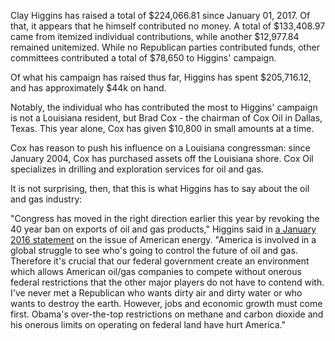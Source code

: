 Clay Higgins has raised a total of $224,066.81 since January 01, 2017. Of that, it appears that he himself contributed no money.
A total of $133,408.97 came from itemized individual contributions, while another $12,977.84 remained unitemized.
While no Republican parties contributed funds, other committees contributed a total of $78,650 to Higgins' campaign.

Of what his campaign has raised thus far, Higgins has spent $205,716.12, and has approximately $44k on hand. 

Notably, the individual who has contributed the most to Higgins' campaign is not a Louisiana resident, but Brad Cox - the chairman of Cox Oil in Dallas, Texas. This year alone, Cox has given $10,800 in small amounts at a time.

Cox has reason to push his influence on a Louisiana congressman: since January 2004, Cox has purchased assets off the Louisiana shore. Cox Oil specializes in drilling and exploration services for oil and gas.

It is not surprising, then, that this is what Higgins has to say about the oil and gas industry:

"Congress has moved in the right direction earlier this year by revoking the 40 year ban on exports of oil and gas products," Higgins said in <a href="https://votesmart.org/public-statement/1135261/issue-position-protecting-american-energy#.WXaSQdPysfE"/>a January 2016 statement</a> on the issue of American energy. "America is involved in a global struggle to see who's going to control the future of oil and gas. Therefore it's crucial that our federal government create an environment which allows American oil/gas companies to compete without onerous federal restrictions that the other major players do not have to contend with. I've never met a Republican who wants dirty air and dirty water or who wants to destroy the earth. However, jobs and economic growth must come first. Obama's over-the-top restrictions on methane and carbon dioxide and his onerous limits on operating on federal land have hurt America." 



